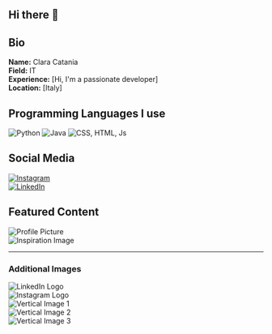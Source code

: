## Hi there 👋
## Bio
**Name:** Clara Catania </br>
**Field:** IT  </br>
**Experience:** [Hi, I'm a passionate developer]   </br>
**Location:** [Italy]   </br>

## Programming Languages I use
![Python](python_icon.jpeg)
![Java](java_logo.jpeg)
![CSS, HTML, Js](css_html_js_logo.jpeg)


## Social Media
[![Instagram](insta_logo.jpeg)](https://www.instagram.com/clara.catania_)  
[![LinkedIn](linkedin_logo.jpeg)](https://www.linkedin.com/in/https://www.linkedin.com/in/clara-catania-885856267/)  

## Featured Content
![Profile Picture](assets/images/readme_propic.jpeg)  
![Inspiration Image](assets/images/quote.jpeg)  

---
### Additional Images
![LinkedIn Logo](linkedin.jpeg)  
![Instagram Logo](insta.jpeg)  
![Vertical Image 1](green_branch_sx_vertical.jpeg)  
![Vertical Image 2](quote.jpeg)  
![Vertical Image 3](green_branch_dx_vertical)




<!--
**ClaraCatania/ClaraCatania** is a ✨ _special_ ✨ repository because its `README.md` (this file) appears on your GitHub profile.

Here are some ideas to get you started:

- 🔭 I’m currently working on ...
- 🌱 I’m currently learning ...
- 👯 I’m looking to collaborate on ...
- 🤔 I’m looking for help with ...
- 💬 Ask me about ...
- 📫 How to reach me: ...
- 😄 Pronouns: ...
- ⚡ Fun fact: ...
-->
